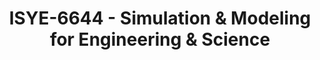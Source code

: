 ---
layout: course
title: ISYE-6644 - Simulation & Modeling for Engineering & Science
aliases: SIM
course_id: ISYE-6644
permalink: /ISYE-6644/
---